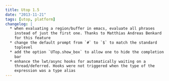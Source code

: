 ```yaml
---
title: Utop 1.5
date: "2013-11-21"
tags: [utop, platform]
changelog: |
  * when evaluating a region/buffer in emacs, evaluate all phrases
    instead of just the first one. Thanks to Matthias Andreas Benkard
    for this feature
  * change the default prompt from `#` to `$` to match the standard
    toplevel
  * add the option `UTop.show_box` to allow one to hide the completion
    bar
  * enhance the lwt/async hooks for automatically waiting on a
    thread/deferred. Hooks were not triggered when the type of the
    expression was a type alias
---
```


